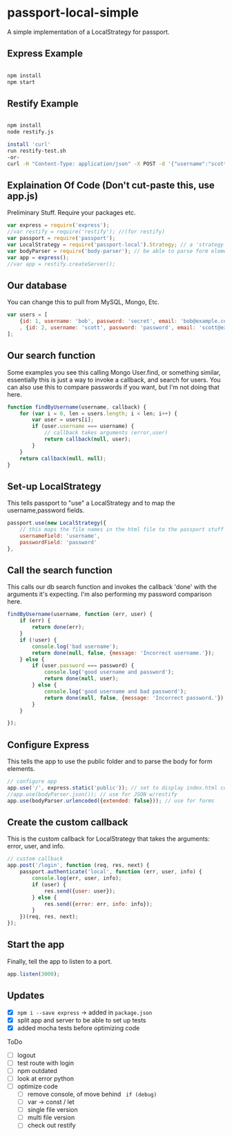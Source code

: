 # passport-local-simple
A simple implementation of a LocalStrategy for passport.

## Express Example

```bash

npm install
npm start

```

## Restify Example

```bash

npm install
node restify.js

install 'curl'
run restify-test.sh
-or-
curl -H "Content-Type: application/json" -X POST -d '{"username":"scott","password":"password"}' http://localhost:3000/login
```


## Explaination Of Code (Don't cut-paste this, use app.js)

Preliminary Stuff. Require your packages etc.

```javascript
var express = require('express');
//var restify = require('restify'); //(for restify)
var passport = require('passport');
var LocalStrategy = require('passport-local').Strategy; // a 'strategy' to use for passport
var bodyParser = require('body-parser'); // be able to parse form elements
var app = express();
//var app = restify.createServer();
```

## Our database

You can change this to pull from MySQL, Mongo, Etc.

```javascript
var users = [
    {id: 1, username: 'bob', password: 'secret', email: 'bob@example.com'}
    , {id: 2, username: 'scott', password: 'password', email: 'scott@example.com'}
];
```

## Our search function

Some examples you see this calling Mongo User.find, or something similar, essentially
this is just a way to invoke a callback, and search for users. You can also use this to
compare passwords if you want, but I'm not doing that here.

```javascript
function findByUsername(username, callback) {
    for (var i = 0, len = users.length; i < len; i++) {
        var user = users[i];
        if (user.username === username) {
            // callback takes arguments (error,user)
            return callback(null, user);
        }
    }
    return callback(null, null);
}
```

## Set-up LocalStrategy

This tells passport to "use" a LocalStrategy and to map the username,password fields.

```javascript
passport.use(new LocalStrategy({
    // this maps the file names in the html file to the passport stuff
    usernameField: 'username',
    passwordField: 'password'
},
```

## Call the search function

This calls our db search function and invokes the callback 'done' with the arguments it's expecting. I'm also
performing my password comparison here.

```javascript
findByUsername(username, function (err, user) {
    if (err) {
        return done(err);
    }
    if (!user) {
        console.log('bad username');
        return done(null, false, {message: 'Incorrect username.'});
    } else {
        if (user.password === password) {
            console.log('good username and password');
            return done(null, user);
        } else {
            console.log('good username and bad password');
            return done(null, false, {message: 'Incorrect password.'});
        }
    }

});
```

## Configure Express

This tells the app to use the public folder and to parse the body for form elements.

```javascript
// configure app
app.use('/', express.static('public')); // set to display index.html could also use sendFile
//app.use(bodyParser.json()); // use for JSON w/restify
app.use(bodyParser.urlencoded({extended: false})); // use for forms
```

## Create the custom callback

This is the custom callback for LocalStrategy that takes the arguments: error, user, and info.

```javascript
// custom callback
app.post('/login', function (req, res, next) {
    passport.authenticate('local', function (err, user, info) {
        console.log(err, user, info);
        if (user) {
            res.send({user: user});
        } else {
            res.send({error: err, info: info});
        }
    })(req, res, next);
});
```

## Start the app

Finally, tell the app to listen to a port.

```javascript
app.listen(3000);
```

## Updates
- [x] `npm i --save express` -> added in `package.json`
- [x] split app and server to be able to set up tests
- [x] added mocha tests before optimizing code

ToDo

- [ ] logout
- [ ] test route with login
- [ ] npm outdated
- [ ] look at error python
- [ ] optimize code
    - [ ] remove console, of move behind ` if (debug)`
    - [ ] var -> const / let
    - [ ] single file version
    - [ ] multi file version
    - [ ] check out restify
